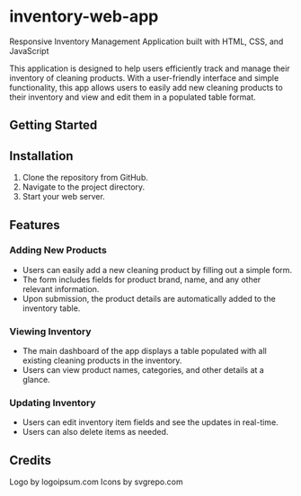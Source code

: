 # inventory-web-app
Responsive Inventory Management Application built with HTML, CSS, and JavaScript

This application is designed to help users efficiently track and manage their inventory of cleaning products. With a user-friendly interface and simple functionality, this app allows users to easily add new cleaning products to their inventory and view and edit them in a populated table format.

## Getting Started
## Installation
1. Clone the repository from GitHub.
2. Navigate to the project directory.
3. Start your web server.

## Features
### Adding New Products
- Users can easily add a new cleaning product by filling out a simple form.
- The form includes fields for product brand, name, and any other relevant information.
- Upon submission, the product details are automatically added to the inventory table.

### Viewing Inventory
- The main dashboard of the app displays a table populated with all existing cleaning products in the inventory.
- Users can view product names, categories, and other details at a glance.

### Updating Inventory
- Users can edit inventory item fields and see the updates in real-time.
- Users can also delete items as needed.

## Credits
Logo by logoipsum.com
Icons by svgrepo.com